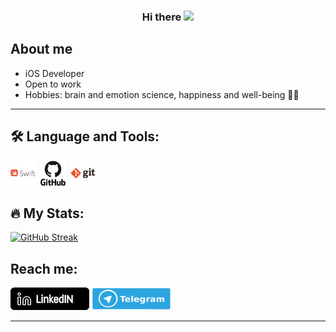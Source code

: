 <div align = "center">
    <h3> Hi there
        <img src="https://media.giphy.com/media/hvRJCLFzcasrR4ia7z/giphy.gif" width="30px"/>
    </h3>
</div>

## About me

- iOS Developer 
- Open to work
- Hobbies: brain and emotion science, happiness and well-being :lotus_position_man:	

---
## :hammer_and_wrench: Language and Tools:
<div> 
    <img src="https://github.com/devicons/devicon/blob/master/icons/swift/swift-original-wordmark.svg" title="Git" **alt="Git" width="40" height="40"/>&nbsp;
    <img src="https://github.com/devicons/devicon/blob/master/icons/github/github-original-wordmark.svg" title="Git" **alt="Git" width="40" height="40"/>&nbsp;
    <img src="https://github.com/devicons/devicon/blob/master/icons/git/git-original-wordmark.svg" title="Git" **alt="Git" width="40" height="40"/>
 </div>

## :fire: My Stats:
[![GitHub Streak](http://github-readme-streak-stats.herokuapp.com?user=SergeyShcheglov&theme=dark&hide_border=true&date_format=j%20M%5B%20Y%5D)](https://git.io/streak-stats)


## Reach me:
[![Linkedin](https://raw.githubusercontent.com/SergeyShcheglov/SergeyShcheglov/main/assets/linkedIn.png)](https://www.linkedin.com/in/sergey-shcheglov/) 
<a href = "https://t.me/shcheglov1" > <img src="https://raw.githubusercontent.com/SergeyShcheglov/SergeyShcheglov/main/assets/telegramLogo.png" width="126" height="36" /> </a>


---
<img src="https://komarev.com/ghpvc/?username=SergeyShcheglov&style=flat-square&color=blue" alt=""/>

<!--
Here are some ideas to get you started:

- 🔭 I’m currently working on ...
- 🌱 I’m currently learning ...
- 👯 I’m looking to collaborate on ...
- 🤔 I’m looking for help with ...
- 💬 Ask me about ...
- 📫 How to reach me: ...
- 😄 Pronouns: ...
- ⚡ Fun fact: ...
-->
